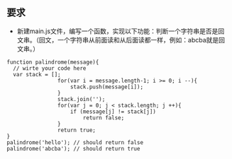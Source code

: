 ## 要求 
    
- 新建main.js文件，编写一个函数，实现以下功能：判断一个字符串是否是回文串。（回文，一个字符串从前面读和从后面读都一样，例如：abcba就是回文串。）

```
function palindrome(message){
  // wirte your code here
  var stack = [];
				for(var i = message.length-1; i >= 0; i --){
					stack.push(message[i]);
				}
				stack.join('');
				for(var j = 0; j < stack.length; j ++){
					if (message[j] != stack[j])
						return false;
				}
				return true;
}
palindrome('hello'); // should return false
palindrome('abcba'); // should return true
```
